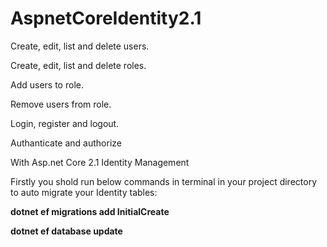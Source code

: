 # AspnetCoreIdentity2.1

Create, edit, list and delete users.

Create, edit, list and delete roles.

Add users to role.

Remove users from role.

Login, register and logout.

Authanticate and authorize 

With Asp.net Core 2.1 Identity Management


Firstly you shold run below commands in terminal in your project directory to auto migrate your Identity tables:

 **dotnet ef migrations add InitialCreate**
 
 **dotnet ef database update**



